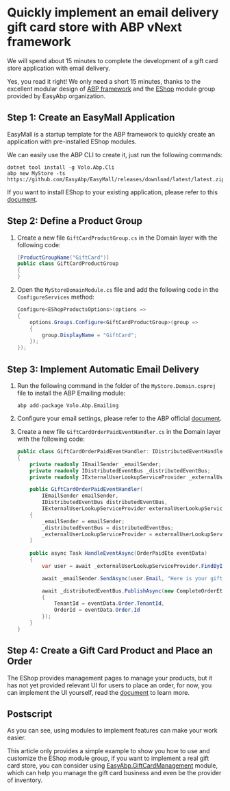 # Quickly implement an email delivery gift card store with ABP vNext framework

We will spend about 15 minutes to complete the development of a gift card store application with email delivery.

Yes, you read it right! We only need a short 15 minutes, thanks to the excellent modular design of [ABP framework](https://abp.io) and the [EShop](https://easyabp.io/modules/EShop) module group provided by EasyAbp organization.

## Step 1: Create an EasyMall Application

EasyMall is a startup template for the ABP framework to quickly create an application with pre-installed EShop modules.

We can easily use the ABP CLI to create it, just run the following commands:

```
dotnet tool install -g Volo.Abp.Cli
abp new MyStore -ts https://github.com/EasyAbp/EasyMall/releases/download/latest/latest.zip
```

If you want to install EShop to your existing application, please refer to this [document](https://easyabp.io/modules/EShop/#installation).

## Step 2: Define a Product Group

1. Create a new file `GiftCardProductGroup.cs` in the Domain layer with the following code:
    ```csharp
    [ProductGroupName("GiftCard")]
    public class GiftCardProductGroup
    {
    }
    ```

2. Open the `MyStoreDomainModule.cs` file and add the following code in the `ConfigureServices` method:

    ```csharp
    Configure<EShopProductsOptions>(options =>
    {
        options.Groups.Configure<GiftCardProductGroup>(group =>
        {
            group.DisplayName = "GiftCard";
        });
    });
    ```

## Step 3: Implement Automatic Email Delivery

1. Run the following command in the folder of the `MyStore.Domain.csproj` file to install the ABP Emailing module:

    ```
    abp add-package Volo.Abp.Emailing
    ```

2. Configure your email settings, please refer to the ABP official [document](https://docs.abp.io/en/abp/latest/Emailing#email-settings).

3. Create a new file `GiftCardOrderPaidEventHandler.cs` in the Domain layer with the following code:

    ```csharp
    public class GiftCardOrderPaidEventHandler: IDistributedEventHandler<OrderPaidEto>, ITransientDependency
    {
        private readonly IEmailSender _emailSender;
        private readonly IDistributedEventBus _distributedEventBus;
        private readonly IExternalUserLookupServiceProvider _externalUserLookupServiceProvider;

        public GiftCardOrderPaidEventHandler(
            IEmailSender emailSender,
            IDistributedEventBus distributedEventBus,
            IExternalUserLookupServiceProvider externalUserLookupServiceProvider)
        {
            _emailSender = emailSender;
            _distributedEventBus = distributedEventBus;
            _externalUserLookupServiceProvider = externalUserLookupServiceProvider;
        }
        
        public async Task HandleEventAsync(OrderPaidEto eventData)
        {
            var user = await _externalUserLookupServiceProvider.FindByIdAsync(eventData.Order.CustomerUserId);

            await _emailSender.SendAsync(user.Email, "Here is your gift card", "Card number: 123456, password: 123456");

            await _distributedEventBus.PublishAsync(new CompleteOrderEto
            {
                TenantId = eventData.Order.TenantId,
                OrderId = eventData.Order.Id
            });
        }
    }
    ```

## Step 4: Create a Gift Card Product and Place an Order

The EShop provides management pages to manage your products, but it has not yet provided relevant UI for users to place an order, for now, you can implement the UI yourself, read the [document](https://easyabp.io/modules/EShop/#basic-usage) to learn more.

## Postscript

As you can see, using modules to implement features can make your work easier.

This article only provides a simple example to show you how to use and customize the EShop module group, if you want to implement a real gift card store, you can consider using [EasyAbp.GiftCardManagement](https://easyabp.io/modules/GiftCardManagement) module, which can help you manage the gift card business and even be the provider of inventory.